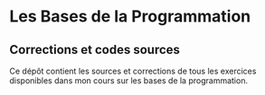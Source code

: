 # Les Bases de la Programmation
## Corrections et codes sources
Ce dépôt contient les sources et corrections de tous les exercices disponibles dans mon cours sur les bases de la programmation.


